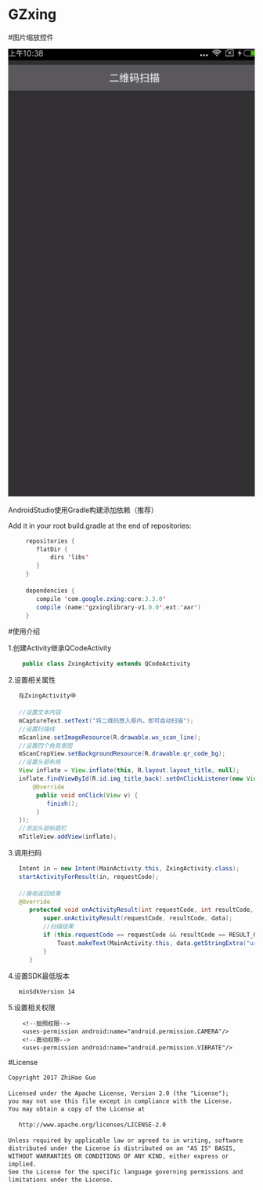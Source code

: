 # GZxing
#图片缩放控件

![image](https://github.com/GuoZhiHao9396/GZxing/blob/master/app/src/main/res/raw/test.gif)

AndroidStudio使用Gradle构建添加依赖（推荐）

Add it in your root build.gradle at the end of repositories:
```java
     repositories {
        flatDir {
            dirs 'libs'
        }
     }

     dependencies {
	    compile 'com.google.zxing:core:3.3.0'
        compile (name:'gzxinglibrary-v1.0.0',ext:'aar')
     }
```

#使用介绍

1.创建Activity继承QCodeActivity
```java
    public class ZxingActivity extends QCodeActivity
```
2.设置相关属性
```java
   在ZxingActivity中

   //设置文本内容
   mCaptureText.setText("将二维码放入框内，即可自动扫描");
   //设置扫描线
   mScanline.setImageResource(R.drawable.wx_scan_line);
   //设置四个角背景图
   mScanCropView.setBackgroundResource(R.drawable.qr_code_bg);
   //设置头部布局
   View inflate = View.inflate(this, R.layout.layout_title, null);
   inflate.findViewById(R.id.img_title_back).setOnClickListener(new View.OnClickListener() {
       @Override
        public void onClick(View v) {
           finish();
        }
   });
   //添加头部标题栏
   mTitleView.addView(inflate);
```
3.调用扫码
```java
   Intent in = new Intent(MainActivity.this, ZxingActivity.class);
   startActivityForResult(in, requestCode);

   //接收返回结果
   @Override
      protected void onActivityResult(int requestCode, int resultCode, Intent data) {
          super.onActivityResult(requestCode, resultCode, data);
          //扫描结果
          if (this.requestCode == requestCode && resultCode == RESULT_OK && data != null) {
              Toast.makeText(MainActivity.this, data.getStringExtra("url"), Toast.LENGTH_SHORT).show();
          }
      }
```
4.设置SDK最低版本
```text
   minSdkVersion 14
```
5.设置相关权限
```text
    <!--拍照权限-->
    <uses-permission android:name="android.permission.CAMERA"/>
    <!--震动权限-->
    <uses-permission android:name="android.permission.VIBRATE"/>
```

#License
```text
Copyright 2017 ZhiHao Guo

Licensed under the Apache License, Version 2.0 (the "License");
you may not use this file except in compliance with the License.
You may obtain a copy of the License at

   http://www.apache.org/licenses/LICENSE-2.0

Unless required by applicable law or agreed to in writing, software
distributed under the License is distributed on an "AS IS" BASIS,
WITHOUT WARRANTIES OR CONDITIONS OF ANY KIND, either express or implied.
See the License for the specific language governing permissions and
limitations under the License.
```
